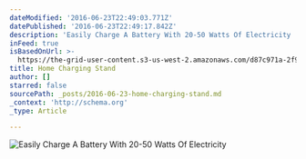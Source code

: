 ```yaml
---
dateModified: '2016-06-23T22:49:03.771Z'
datePublished: '2016-06-23T22:49:17.842Z'
description: 'Easily Charge A Battery With 20-50 Watts Of Electricity '
inFeed: true
isBasedOnUrl: >-
  https://the-grid-user-content.s3-us-west-2.amazonaws.com/d87c971a-2f9c-49c5-a1d2-6ae6fbdd88b1.jpg
title: Home Charging Stand
author: []
starred: false
sourcePath: _posts/2016-06-23-home-charging-stand.md
_context: 'http://schema.org'
_type: Article

---
```

![Easily Charge A Battery With 20-50 Watts Of Electricity ](https://imgflo.herokuapp.com/graph/vahj1ThiexotieMo/127bd3558f05c575ca6862b97e3a97db/croprotate.jpg?cropheight=2987&cropwidth=3882&degrees=0&input=https://the-grid-user-content.s3-us-west-2.amazonaws.com/d87c971a-2f9c-49c5-a1d2-6ae6fbdd88b1.jpg&x=0&y=0)